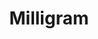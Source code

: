 ---
codehost: https://github.com/milligram/milligram
facebook: https://facebook.com/milligramcss
logohandle: milligramio
sort: milligram
title: Milligram
twitter: https://x.com/milligramcss
website: https://milligram.io/
---